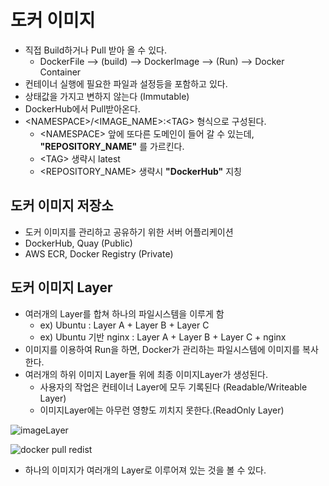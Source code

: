 # 도커 이미지
- 직접 Build하거나 Pull 받아 올 수 있다.
  - DockerFile  --> (build) --> DockerImage --> (Run) --> Docker Container 
- 컨테이너 실행에 필요한 파일과 설정등을 포함하고 있다.
- 상태값을 가지고 변하지 않는다 (Immutable)
- DockerHub에서 Pull받아온다.
- \<NAMESPACE>/\<IMAGE_NAME>:\<TAG> 형식으로 구성된다.
  - \<NAMESPACE> 앞에 또다른 도메인이 들어 갈 수 있는데, **"REPOSITORY_NAME"** 를 가르킨다.
  - \<TAG> 생략시 latest
  - \<REPOSITORY_NAME> 생략시 **"DockerHub"** 지칭

## 도커 이미지 저장소
- 도커 이미지를 관리하고 공유하기 위한 서버 어플리케이션
- DockerHub, Quay (Public)
- AWS ECR, Docker Registry (Private)

## 도커 이미지 Layer
- 여러개의 Layer를 합쳐 하나의 파일시스템을 이루게 함
  - ex) Ubuntu : Layer A + Layer B + Layer C
  - ex) Ubuntu 기반 nginx : Layer A + Layer B + Layer C + nginx
- 이미지를 이용하여 Run을 하면, Docker가 관리하는 파일시스템에 이미지를 복사한다.
- 여러개의 하위 이미지 Layer들 위에 최종 이미지Layer가 생성된다.
  - 사용자의 작업은 컨테이너 Layer에 모두 기록된다 (Readable/Writeable Layer)
  - 이미지Layer에는 아무런 영향도 끼치지 못한다.(ReadOnly Layer)

![imageLayer](https://user-images.githubusercontent.com/57896918/156913857-6dfbb7b6-4838-43f8-a008-02f3c14a637c.png)


![docker pull redist](https://user-images.githubusercontent.com/57896918/156913866-f2443b1b-d7fb-4bc2-8e2e-6d7e08926856.png)
- 하나의 이미지가 여러개의 Layer로 이루어져 있는 것을 볼 수 있다.

